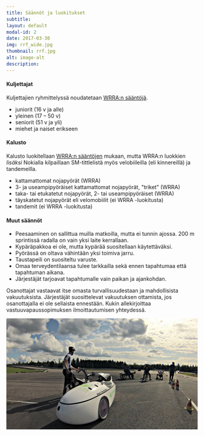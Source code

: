 ```yaml
---
title: Säännöt ja luokitukset
subtitle:
layout: default
modal-id: 2
date: 2017-03-30
img: rrf_wide.jpg
thumbnail: rrf.jpg
alt: image-alt
description: 
---
```


#### Kuljettajat

Kuljettajien ryhmittelyssä noudatetaan [WRRA:n sääntöjä](http://www.recumbents.com/wrra/rules.htm).

- juniorit (16 v ja alle)
- yleinen (17 – 50 v)
- seniorit (51 v ja yli)
- miehet ja naiset erikseen


#### Kalusto

Kalusto luokitellaan [WRRA:n sääntöjen](http://www.recumbents.com/wrra/rules.htm) mukaan, mutta WRRA:n luokkien *lisäksi*
Nokialla kilpaillaan SM-tittlelistä myös velobiileilla (eli kinnereillä) ja tandemeilla.

- kattamattomat nojapyörät (WRRA)
- 3- ja useampipyöräiset kattamattomat nojapyörät, "triket" (WRRA)
- taka- tai etukatetut nojapyörät, 2- tai useampipyöräiset (WRRA)
- täyskatetut nojapyörät eli velomobiilit (ei WRRA -luokitusta)
- tandemit (ei WRRA -luokitusta)


#### Muut säännöt

- Peesaaminen on sallittua muilla matkoilla, mutta ei tunnin ajossa. 200 m sprintissä radalla on vain yksi laite kerrallaan.
- Kypäräpakkoa ei ole, mutta kypärää suositellaan käytettäväksi.
- Pyörässä on oltava vähintään yksi toimiva jarru.
- Taustapeili on suositeltu varuste.
- Omaa terveydentilaansa tulee tarkkailla sekä ennen tapahtumaa että tapahtuman aikana.
- Järjestäjät tarjoavat tapahtumalle vain paikan ja ajankohdan.

Osanottajat vastaavat itse omasta turvallisuudestaan ja mahdollisista vakuutuksista.
Järjestäjät suosittelevat vakuutuksen ottamista, jos osanottajalla ei ole sellaista ennestään.
Kukin allekirjoittaa vastuuvapaussopimuksen ilmoittautumisen yhteydessä.

![12 hours is over](img/portfolio/GOPR1278.jpg "2015 12 h ajo on ohi")
